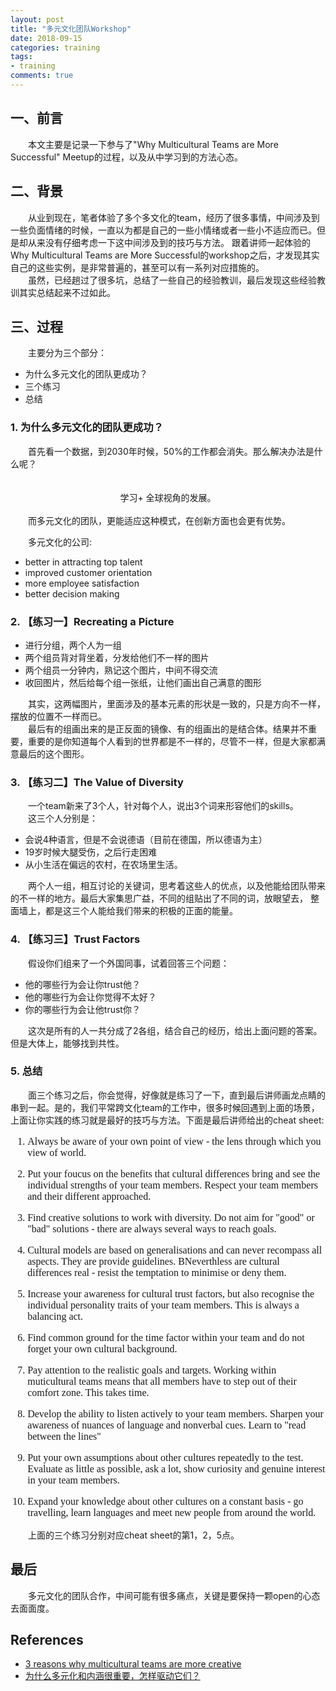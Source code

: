 ```yaml
---
layout: post
title: "多元文化团队Workshop"
date: 2018-09-15
categories: training
tags: 
- training
comments: true
---
```

## 一、前言

　　本文主要是记录一下参与了"Why Multicultural Teams are More Successful" Meetup的过程，以及从中学习到的方法心态。

<!-- more -->

## 二、背景

　　从业到现在，笔者体验了多个多文化的team，经历了很多事情，中间涉及到一些负面情绪的时候，一直以为都是自己的一些小情绪或者一些小不适应而已。但是却从来没有仔细考虑一下这中间涉及到的技巧与方法。
跟着讲师一起体验的Why Multicultural Teams are More Successful的workshop之后，才发现其实自己的这些实例，是非常普遍的，甚至可以有一系列对应措施的。  
　　虽然，已经趟过了很多坑，总结了一些自己的经验教训，最后发现这些经验教训其实总结起来不过如此。


## 三、过程

　　主要分为三个部分：
* 为什么多元文化的团队更成功？
* 三个练习
* 总结

### 1. 为什么多元文化的团队更成功？
　　首先看一个数据，到2030年时候，50%的工作都会消失。那么解决办法是什么呢？  
　　<center>学习+ 全球视角的发展。</center>  
　　而多元文化的团队，更能适应这种模式，在创新方面也会更有优势。

　　多元文化的公司:

* better in attracting top talent
* improved customer orientation
* more employee satisfaction
* better decision making

### 2. 【练习一】Recreating a Picture

* 进行分组，两个人为一组
* 两个组员背对背坐着，分发给他们不一样的图片
* 两个组员一分钟内，熟记这个图片，中间不得交流
* 收回图片，然后给每个组一张纸，让他们画出自己满意的图形

　　其实，这两幅图片，里面涉及的基本元素的形状是一致的，只是方向不一样，摆放的位置不一样而已。  
　　最后有的组画出来的是正反面的镜像、有的组画出的是结合体。结果并不重要，重要的是你知道每个人看到的世界都是不一样的，尽管不一样，但是大家都满意最后的这个图形。

### 3. 【练习二】The Value of Diversity

　　一个team新来了3个人，针对每个人，说出3个词来形容他们的skills。  
　　这三个人分别是：

* 会说4种语言，但是不会说德语（目前在德国，所以德语为主）
* 19岁时候大腿受伤，之后行走困难
* 从小生活在偏远的农村，在农场里生活。

　　两个人一组，相互讨论的关键词，思考着这些人的优点，以及他能给团队带来的不一样的地方。最后大家集思广益，不同的组贴出了不同的词，放眼望去，
整面墙上，都是这三个人能给我们带来的积极的正面的能量。


### 4. 【练习三】Trust Factors

　　假设你们组来了一个外国同事，试着回答三个问题：
* 他的哪些行为会让你trust他？
* 他的哪些行为会让你觉得不太好？
* 你的哪些行为会让他trust你？

　　这次是所有的人一共分成了2各组，结合自己的经历，给出上面问题的答案。但是大体上，能够找到共性。

### 5. 总结
　　面三个练习之后，你会觉得，好像就是练习了一下，直到最后讲师画龙点睛的串到一起。是的，我们平常跨文化team的工作中，很多时候回遇到上面的场景，上面让你实践的练习就是最好的技巧与方法。下面是最后讲师给出的cheat sheet:
<font face="Monaco" size=3>

1. Always be aware of your own point of view - the lens through which you view of world.

2. Put your foucus on the benefits that cultural differences bring and see the individual strengths of your team members. Respect your team members and their different approached.

3. Find creative solutions to work with diversity. Do not aim for "good" or "bad" solutions - there are always several ways to reach goals.

4. Cultural models are based on generalisations and can never recompass all aspects. They are provide guidelines. BNeverthless are cultural differences real - resist the temptation to minimise or deny them.

5. Increase your awareness for cultural trust factors, but also
recognise the individual personality traits of your team members. This is always a balancing act.

6. Find common ground for the time factor within your team and do not forget your own cultural background.

7. Pay attention to the realistic goals and targets. Working within muticultural teams means that all members have to step out of their comfort zone. This takes time.

8. Develop the ability to listen actively to your team members. Sharpen your awareness of nuances of language and nonverbal cues. Learn to "read between the lines"

9. Put your own assumptions about other cultures repeatedly to the test. Evaluate as little as possible, ask a lot, show curiosity and genuine interest in your team members.

10. Expand your knowledge about other cultures on a constant basis - go travelling, learn languages and meet new people from around the world.

</font>

　　上面的三个练习分别对应cheat sheet的第1，2，5点。

## 最后
　　多元文化的团队合作，中间可能有很多痛点，关键是要保持一颗open的心态去面面度。

## References
* [3 reasons why multicultural teams are more creative](http://www.untoldcolors.com/3-gruende-warum-multikulturelle-teams-kreativer-sind/)
* [为什么多元化和内涵很重要，怎样驱动它们？](http://www.infoq.com/cn/news/2016/07/diversity-inclusion)
